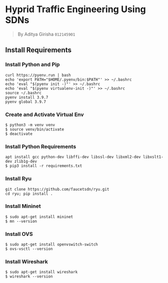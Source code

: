 # Hyprid Traffic Engineering Using SDNs

> By Aditya Girisha `012145901`

## Install Requirements

### Install Python and Pip

```
curl https://pyenv.run | bash
echo 'export PATH="$HOME/.pyenv/bin:$PATH"' >> ~/.bashrc
echo 'eval "$(pyenv init -)"' >> ~/.bashrc
echo 'eval "$(pyenv virtualenv-init -)"' >> ~/.bashrc
source ~/.bashrc
pyenv install 3.9.7
pyenv global 3.9.7
```

### Create and Activate Virtual Env
```
$ python3 -m venv venv
$ source venv/bin/activate
$ deactivate
```

### Install Python Requirements
```
apt install gcc python-dev libffi-dev libssl-dev libxml2-dev libxslt1-dev zlib1g-dev
$ pip3 install -r requirements.txt
```

### Install Ryu
```
git clone https://github.com/faucetsdn/ryu.git
cd ryu; pip install .
```

### Install Mininet
```
$ sudo apt-get install mininet
$ mn --version
```

### Install OVS
```
$ sudo apt-get install openvswitch-switch
$ ovs-vsctl --version
```

### Install Wireshark
```
$ sudo apt-get install wireshark
$ wireshark --version
```

